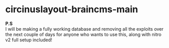 # circinuslayout-braincms-main

<b>P.S</b></br> I will be making a fully working database and removing all the exploits over the next couple of days for anyone who wants to use this, along with nitro v2 full setup included!
 
